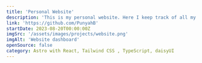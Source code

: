```yaml
---
title: 'Personal Website'
description: 'This is my personal website. Here I keep track of all my projects and blogs. It is a short representation of myself and gives a brief insight into the work that I do. I hope you haa a great experience visiting my site.'
link: 'https://github.com/PunyahB'
startDate: 2023-08-20T00:00:00Z
imgSrc: '/assets/images/projects/website.png'
imgAlt: 'Website dashboard'
openSource: false
category: Astro with React, Tailwind CSS , TypeScript, daisyUI
---
```

